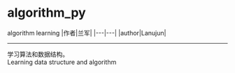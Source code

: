 # algorithm_py
algorithm learning
|作者|兰军|
|---|---|
|author|Lanujun|
****

学习算法和数据结构。  
Learning data structure and algorithm
